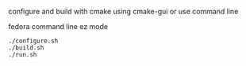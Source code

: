 
configure and build with cmake using cmake-gui or use command line

fedora command line ez mode

    ./configure.sh
    ./build.sh
    ./run.sh
